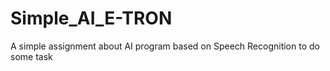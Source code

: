 # Simple_AI_E-TRON
A simple assignment about AI program based on Speech Recognition 
to do some task
